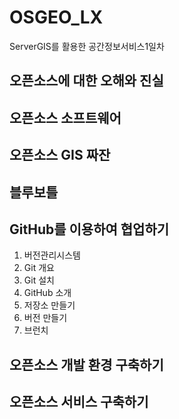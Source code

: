 # OSGEO_LX
ServerGIS를 활용한 공간정보서비스1일차

## 오픈소스에 대한 오해와 진실

## 오픈소스 소프트웨어

## 오픈소스 GIS 짜잔

## 블루보틀

## GitHub를 이용하여 협업하기
1. 버전관리시스템
2. Git 개요
3. Git 설치
4. GitHub 소개
5. 저장소 만들기
6. 버전 만들기
7. 브런치

## 오픈소스 개발 환경 구축하기

## 오픈소스 서비스 구축하기
